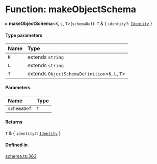 # Function: makeObjectSchema

▸ **makeObjectSchema**<`K`, `L`, `T`\>(`schemaDef`): `T` & { `identity?`: [`Identity`](../interfaces/Identity.md)  }

#### Type parameters

| Name | Type |
| :------ | :------ |
| `K` | extends `string` |
| `L` | extends `string` |
| `T` | extends `ObjectSchemaDefinition`<`K`, `L`, `T`\> |

#### Parameters

| Name | Type |
| :------ | :------ |
| `schemaDef` | `T` |

#### Returns

`T` & { `identity?`: [`Identity`](../interfaces/Identity.md)  }

#### Defined in

[schema.ts:363](https://github.com/coda/packs-sdk/blob/main/schema.ts#L363)
